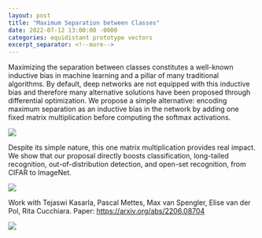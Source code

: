 ```yaml
---
layout: post
title: "Maximum Separation between Classes"
date: 2022-07-12 13:00:00 -0000
categories: equidistant prototype vectors
excerpt_separator: <!--more-->
---
```


Maximizing the separation between classes constitutes a well-known inductive bias in machine learning and a pillar of many traditional algorithms. 
By default, deep networks are not equipped with this inductive bias and therefore many alternative solutions have been proposed through differential optimization. 
We propose a simple alternative: encoding maximum separation as an inductive bias in the network by adding one fixed matrix multiplication before computing the softmax activations.

<img src="https://gertjanburghouts.github.io/pictures/prototypes_vectors.jfif">

Despite its simple nature, this one matrix multiplication provides real impact. 
We show that our proposal directly boosts classification, long-tailed recognition, out-of-distribution detection, and open-set recognition, from CIFAR to ImageNet. 

<img src="https://gertjanburghouts.github.io/pictures/prototypes_pipeline.jpg">

Work with Tejaswi Kasarla, Pascal Mettes, Max van Spengler, Elise van der Pol, Rita Cucchiara. Paper: <https://arxiv.org/abs/2206.08704>

<img src="https://gertjanburghouts.github.io/pictures/prototypes_code.jfif">

